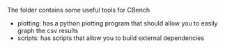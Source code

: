 The folder contains some useful tools for CBench
 - plotting: has a python plotting program that should allow you to easily graph the csv results
 - scripts: has scripts that allow you to build external dependencies
